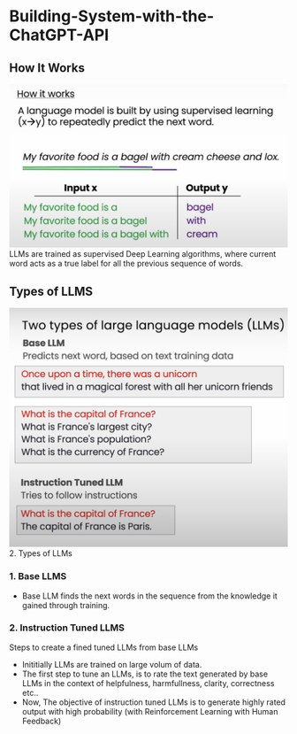 # Building-System-with-the-ChatGPT-API

## How It Works
![Base LLMS](./images/1.%20How%20LLM%20Works.png)
LLMs are trained as supervised Deep Learning algorithms, where current word acts as a true label for all the previous sequence of words. 

## Types of LLMS
![Base LLMS](./images/2.%20Types%20of%20LLMs.png)
2. Types of LLMs
### 1. Base LLMS
- Base LLM finds the next words in the sequence from the knowledge it gained through training.

### 2. Instruction Tuned LLMS
Steps to create a fined tuned LLMs from base LLMs
- Inititially LLMs are trained on large volum of data.
- The first step to tune an LLMs, is to rate the text generated by base LLMs in the context of helpfulness, harmfullness, clarity, correctness etc..
- Now, The objective of instruction tuned LLMs is to generate highly rated output with high probability (with Reinforcement Learning with Human Feedback)





